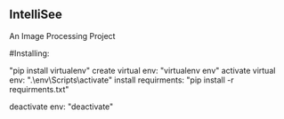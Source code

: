 ## IntelliSee
An Image Processing Project


#Installing: 

"pip install virtualenv"
create virtual env: "virtualenv env"
activate virtual env: ".\env\Scripts\activate"
install requirments: "pip install -r requirments.txt"

deactivate env: "deactivate"
